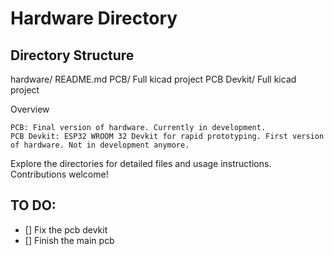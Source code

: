# Hardware Directory

## Directory Structure

hardware/
    README.md
    PCB/
        Full kicad project
    PCB Devkit/
        Full kicad project


Overview

    PCB: Final version of hardware. Currently in development.
    PCB Devkit: ESP32 WROOM 32 Devkit for rapid prototyping. First version of hardware. Not in development anymore.

Explore the directories for detailed files and usage instructions. Contributions welcome!


## TO DO:

- [] Fix the pcb devkit
- [] Finish the main pcb

